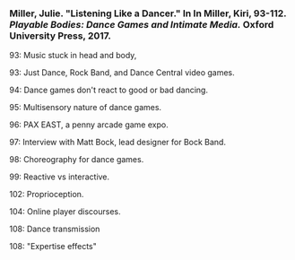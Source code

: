 ### Miller, Julie. "Listening Like a Dancer." In In Miller, Kiri, 93-112. _Playable Bodies: Dance Games and Intimate Media._ Oxford University Press, 2017. 

93: Music stuck in head and body,

93: Just Dance, Rock Band, and Dance Central video games.

94: Dance games don't react to good or bad dancing.

95: Multisensory nature of dance games.

96: PAX EAST, a penny arcade game expo.

97: Interview with Matt Bock, lead designer for Bock Band.

98: Choreography for dance games.

99: Reactive vs interactive.

102: Proprioception.

104: Online player discourses.

108: Dance transmission

108: "Expertise effects"




